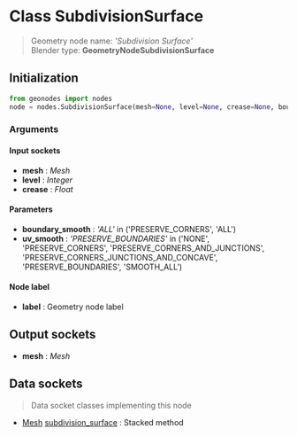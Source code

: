 
# Class SubdivisionSurface

> Geometry node name: _'Subdivision Surface'_<br>Blender type:  **GeometryNodeSubdivisionSurface**

## Initialization


```python
from geonodes import nodes
node = nodes.SubdivisionSurface(mesh=None, level=None, crease=None, boundary_smooth='ALL', uv_smooth='PRESERVE_BOUNDARIES', label=None)
```


### Arguments


#### Input sockets



- **mesh** : _Mesh_
- **level** : _Integer_
- **crease** : _Float_



#### Parameters



- **boundary_smooth** : _'ALL'_ in ('PRESERVE_CORNERS', 'ALL')
- **uv_smooth** : _'PRESERVE_BOUNDARIES'_ in ('NONE', 'PRESERVE_CORNERS', 'PRESERVE_CORNERS_AND_JUNCTIONS', 'PRESERVE_CORNERS_JUNCTIONS_AND_CONCAVE', 'PRESERVE_BOUNDARIES', 'SMOOTH_ALL')



#### Node label



- **label** : Geometry node label



## Output sockets



- **mesh** : _Mesh_



## Data sockets

> Data socket classes implementing this node


- [Mesh](./sockets/Mesh.md) [subdivision_surface](./sockets/Mesh.md#subdivision_surface) : Stacked method


